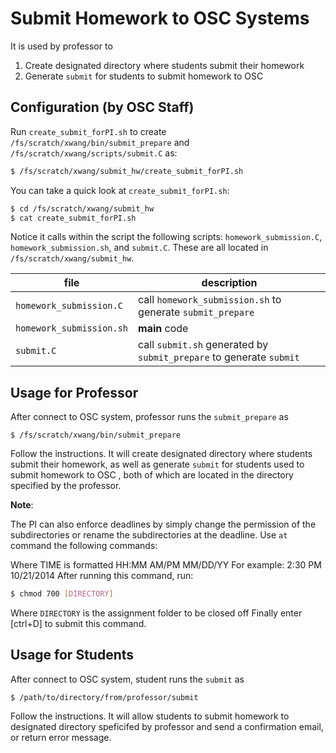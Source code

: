 # Submit Homework to OSC Systems

It is used by professor to 
1. Create designated directory where students submit their homework
2. Generate `submit` for students to submit homework to OSC

## Configuration (by OSC Staff)

Run `create_submit_forPI.sh` to create `/fs/scratch/xwang/bin/submit_prepare` and `/fs/scratch/xwang/scripts/submit.C` as:

```sh
$ /fs/scratch/xwang/submit_hw/create_submit_forPI.sh
```

You can take a quick look at ```create_submit_forPI.sh```:

```sh
$ cd /fs/scratch/xwang/submit_hw
$ cat create_submit_forPI.sh
```

Notice it calls within the script the following scripts: `homework_submission.C`,
`homework_submission.sh`, and `submit.C`. These are all located in `/fs/scratch/xwang/submit_hw`.

| file                    | description                                                            |
| ------------------------| -----------------------------------------------------------------------|
| `homework_submission.C` | call `homework_submission.sh` to generate `submit_prepare`             |
| `homework_submission.sh`| **main** code                                                          |
| `submit.C`              | call `submit.sh` generated by `submit_prepare` to generate `submit`      |

## Usage for Professor
After connect to OSC system, professor runs the `submit_prepare` as

```
$ /fs/scratch/xwang/bin/submit_prepare
```

Follow the instructions. It will create designated directory where students submit their homework, as well as generate `submit` for students used to submit homework to OSC , both of which are located in the directory specified by the professor. 

**Note**:

The PI can also enforce deadlines by simply change the permission of the subdirectories or rename the subdirectories at the deadline. Use `at` command the following commands:



Where TIME is formatted HH:MM AM/PM MM/DD/YY
For example: 2:30 PM 10/21/2014
After running this command, run:

```sh
$ chmod 700 [DIRECTORY]
``` 
Where `DIRECTORY` is the assignment folder to be closed off Finally enter [ctrl+D] to submit this command.

## Usage for Students

After connect to OSC system, student runs the `submit` as

```
$ /path/to/directory/from/professor/submit
```
Follow the instructions. It will allow students to submit homework to designated directory speficifed by professor and send a confirmation email, or return error message. 
